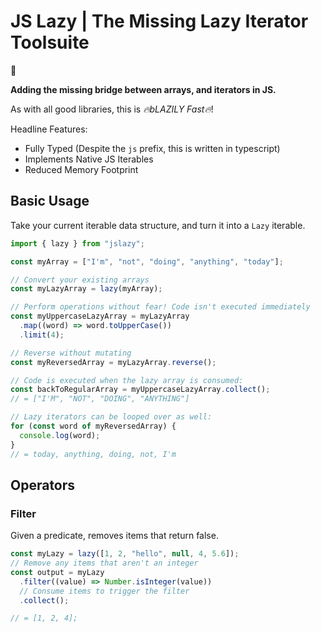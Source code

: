 # JS Lazy | The Missing Lazy Iterator Toolsuite

🥱

**Adding the missing bridge between arrays, and iterators in JS.**

As with all good libraries, this is _🔥bLAZILY Fast🔥_!

Headline Features:

- Fully Typed (Despite the `js` prefix, this is written in typescript)
- Implements Native JS Iterables
- Reduced Memory Footprint

## Basic Usage

Take your current iterable data structure, and turn it into a `Lazy` iterable.

```ts
import { lazy } from "jslazy";

const myArray = ["I'm", "not", "doing", "anything", "today"];

// Convert your existing arrays
const myLazyArray = lazy(myArray);

// Perform operations without fear! Code isn't executed immediately
const myUppercaseLazyArray = myLazyArray
  .map((word) => word.toUpperCase())
  .limit(4);

// Reverse without mutating
const myReversedArray = myLazyArray.reverse();

// Code is executed when the lazy array is consumed:
const backToRegularArray = myUppercaseLazyArray.collect();
// = ["I'M", "NOT", "DOING", "ANYTHING"]

// Lazy iterators can be looped over as well:
for (const word of myReversedArray) {
  console.log(word);
}
// = today, anything, doing, not, I'm
```

## Operators

### Filter

Given a predicate, removes items that return false.

```ts
const myLazy = lazy([1, 2, "hello", null, 4, 5.6]);
// Remove any items that aren't an integer
const output = myLazy
  .filter((value) => Number.isInteger(value))
  // Consume items to trigger the filter
  .collect();

// = [1, 2, 4];
```
